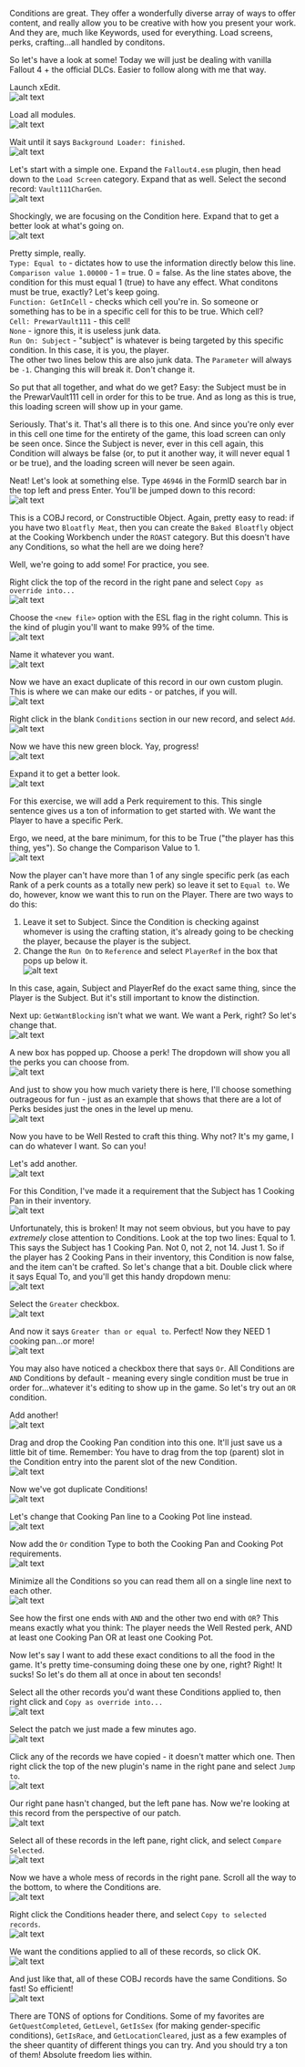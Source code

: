 Conditions are great. They offer a wonderfully diverse array of ways to offer content, and really allow you to be creative with how you present your work. And they are, much like Keywords, used for everything. Load screens, perks, crafting...all handled by conditons.

So let's have a look at some! Today we will just be dealing with vanilla Fallout 4 + the official DLCs. Easier to follow along with me that way.

Launch xEdit.  
![alt text](https://github.com/LivelyDismay/Learn-To-Mod/blob/85dbbac06b49ece34da86376fef58d5a82d80114/images/conditions1.png)

Load all modules.  
![alt text](https://github.com/LivelyDismay/Learn-To-Mod/blob/85dbbac06b49ece34da86376fef58d5a82d80114/images/conditions2.png)

Wait until it says `Background Loader: finished`.  
![alt text](https://github.com/LivelyDismay/Learn-To-Mod/blob/85dbbac06b49ece34da86376fef58d5a82d80114/images/conditions3.png)

Let's start with a simple one. Expand the `Fallout4.esm` plugin, then head down to the `Load Screen` category. Expand that as well. Select the second record: `Vault111CharGen`.  
![alt text](https://github.com/LivelyDismay/Learn-To-Mod/blob/85dbbac06b49ece34da86376fef58d5a82d80114/images/conditions4.png)

Shockingly, we are focusing on the Condition here. Expand that to get a better look at what's going on.  
![alt text](https://github.com/LivelyDismay/Learn-To-Mod/blob/85dbbac06b49ece34da86376fef58d5a82d80114/images/conditions5.png)

Pretty simple, really.  
`Type: Equal to` - dictates how to use the information directly below this line.
`Comparison value 1.00000` - 1 = true. 0 = false. As the line states above, the condition for this must equal 1 (true) to have any effect. What conditons must be true, exactly? Let's keep going.  
`Function: GetInCell` - checks which cell you're in. So someone or something has to be in a specific cell for this to be true. Which cell?  
`Cell: PrewarVault111` - this cell!  
`None` - ignore this, it is useless junk data.  
`Run On: Subject` - "subject" is whatever is being targeted by this specific condition. In this case, it is you, the player.  
The other two lines below this are also junk data. The `Parameter` will always be `-1`. Changing this will break it. Don't change it.  

So put that all together, and what do we get? Easy: the Subject must be in the PrewarVault111 cell in order for this to be true. And as long as this is true, this loading screen will show up in your game.

Seriously. That's it. That's all there is to this one. And since you're only ever in this cell one time for the entirety of the game, this load screen can only be seen once. Since the Subject is never, ever in this cell again, this Condition will always be false (or, to put it another way, it will never equal 1 or be true), and the loading screen will never be seen again.

Neat! Let's look at something else. Type `46946` in the FormID search bar in the top left and press Enter. You'll be jumped down to this record:  
![alt text](https://github.com/LivelyDismay/Learn-To-Mod/blob/85dbbac06b49ece34da86376fef58d5a82d80114/images/conditions6.png)

This is a COBJ record, or Constructible Object. Again, pretty easy to read: if you have two `Bloatfly Meat`, then you can create the `Baked Bloatfly` object at the Cooking Workbench under the `ROAST` category. But this doesn't have any Conditions, so what the hell are we doing here?

Well, we're going to add some! For practice, you see.

Right click the top of the record in the right pane and select `Copy as override into...`  
![alt text](https://github.com/LivelyDismay/Learn-To-Mod/blob/85dbbac06b49ece34da86376fef58d5a82d80114/images/conditions7.png)

Choose the `<new file>` option with the ESL flag in the right column. This is the kind of plugin you'll want to make 99% of the time.  
![alt text](https://github.com/LivelyDismay/Learn-To-Mod/blob/85dbbac06b49ece34da86376fef58d5a82d80114/images/conditions8.png)

Name it whatever you want.  
![alt text](https://github.com/LivelyDismay/Learn-To-Mod/blob/85dbbac06b49ece34da86376fef58d5a82d80114/images/conditions9.png)

Now we have an exact duplicate of this record in our own custom plugin. This is where we can make our edits - or patches, if you will.  
![alt text](https://github.com/LivelyDismay/Learn-To-Mod/blob/85dbbac06b49ece34da86376fef58d5a82d80114/images/conditions10.png)

Right click in the blank `Conditions` section in our new record, and select `Add`.  
![alt text](https://github.com/LivelyDismay/Learn-To-Mod/blob/85dbbac06b49ece34da86376fef58d5a82d80114/images/conditions11.png)

Now we have this new green block. Yay, progress!  
![alt text](https://github.com/LivelyDismay/Learn-To-Mod/blob/85dbbac06b49ece34da86376fef58d5a82d80114/images/conditions12.png)

Expand it to get a better look.  
![alt text](https://github.com/LivelyDismay/Learn-To-Mod/blob/85dbbac06b49ece34da86376fef58d5a82d80114/images/conditions13.png)

For this exercise, we will add a Perk requirement to this. This single sentence gives us a ton of information to get started with. We want the Player to have a specific Perk.

Ergo, we need, at the bare minimum, for this to be True ("the player has this thing, yes"). So change the Comparison Value to 1.  
![alt text](https://github.com/LivelyDismay/Learn-To-Mod/blob/85dbbac06b49ece34da86376fef58d5a82d80114/images/conditions14.png)

Now the player can't have more than 1 of any single specific perk (as each Rank of a perk counts as a totally new perk) so leave it set to `Equal to`. We do, however, know we want this to run on the Player. There are two ways to do this:

1. Leave it set to Subject. Since the Condition is checking against whomever is using the crafting station, it's already going to be checking the player, because the player is the subject.  
2. Change the `Run On` to `Reference` and select `PlayerRef` in the box that pops up below it.  
![alt text](https://github.com/LivelyDismay/Learn-To-Mod/blob/85dbbac06b49ece34da86376fef58d5a82d80114/images/conditions15.png)

In this case, again, Subject and PlayerRef do the exact same thing, since the Player is the Subject. But it's still important to know the distinction.

Next up: `GetWantBlocking` isn't what we want. We want a Perk, right? So let's change that.  
![alt text](https://github.com/LivelyDismay/Learn-To-Mod/blob/85dbbac06b49ece34da86376fef58d5a82d80114/images/conditions16.png)

A new box has popped up. Choose a perk! The dropdown will show you all the perks you can choose from.  
![alt text](https://github.com/LivelyDismay/Learn-To-Mod/blob/85dbbac06b49ece34da86376fef58d5a82d80114/images/conditions17.png)

And just to show you how much variety there is here, I'll choose something outrageous for fun - just as an example that shows that there are a lot of Perks besides just the ones in the level up menu.  
![alt text](https://github.com/LivelyDismay/Learn-To-Mod/blob/85dbbac06b49ece34da86376fef58d5a82d80114/images/conditions18.png)

Now you have to be Well Rested to craft this thing. Why not? It's my game, I can do whatever I want. So can you!

Let's add another.  
![alt text](https://github.com/LivelyDismay/Learn-To-Mod/blob/85dbbac06b49ece34da86376fef58d5a82d80114/images/conditions19.png)

For this Condition, I've made it a requirement that the Subject has 1 Cooking Pan in their inventory.  
![alt text](https://github.com/LivelyDismay/Learn-To-Mod/blob/85dbbac06b49ece34da86376fef58d5a82d80114/images/conditions20.png)

Unfortunately, this is broken! It may not seem obvious, but you have to pay *extremely* close attention to Conditions. Look at the top two lines: Equal to 1. This says the Subject has 1 Cooking Pan. Not 0, not 2, not 14. Just 1. So if the player has 2 Cooking Pans in their inventory, this Condition is now false, and the item can't be crafted. So let's change that a bit. Double click where it says Equal To, and you'll get this handy dropdown menu:  
![alt text](https://github.com/LivelyDismay/Learn-To-Mod/blob/85dbbac06b49ece34da86376fef58d5a82d80114/images/conditions21.png)

Select the `Greater` checkbox.  
![alt text](https://github.com/LivelyDismay/Learn-To-Mod/blob/85dbbac06b49ece34da86376fef58d5a82d80114/images/conditions22.png)

And now it says `Greater than or equal to`. Perfect! Now they NEED 1 cooking pan...or more!  
![alt text](https://github.com/LivelyDismay/Learn-To-Mod/blob/85dbbac06b49ece34da86376fef58d5a82d80114/images/conditions23.png)

You may also have noticed a checkbox there that says `Or`. All Conditions are `AND` Conditions by default - meaning every single condition must be true in order for...whatever it's editing to show up in the game. So let's try out an `OR` condition.

Add another!  
![alt text](https://github.com/LivelyDismay/Learn-To-Mod/blob/85dbbac06b49ece34da86376fef58d5a82d80114/images/conditions24.png)

Drag and drop the Cooking Pan condition into this one. It'll just save us a little bit of time. Remember: You have to drag from the top (parent) slot in the Condition entry into the parent slot of the new Condition.  
![alt text](https://github.com/LivelyDismay/Learn-To-Mod/blob/85dbbac06b49ece34da86376fef58d5a82d80114/images/conditions25.png)

Now we've got duplicate Conditions!  
![alt text](https://github.com/LivelyDismay/Learn-To-Mod/blob/85dbbac06b49ece34da86376fef58d5a82d80114/images/conditions26.png)

Let's change that Cooking Pan line to a Cooking Pot line instead.  
![alt text](https://github.com/LivelyDismay/Learn-To-Mod/blob/85dbbac06b49ece34da86376fef58d5a82d80114/images/conditions27.png)

Now add the `Or` condition Type to both the Cooking Pan and Cooking Pot requirements.  
![alt text](https://github.com/LivelyDismay/Learn-To-Mod/blob/85dbbac06b49ece34da86376fef58d5a82d80114/images/conditions28.png)

Minimize all the Conditions so you can read them all on a single line next to each other.  
![alt text](https://github.com/LivelyDismay/Learn-To-Mod/blob/85dbbac06b49ece34da86376fef58d5a82d80114/images/conditions29.png)

See how the first one ends with `AND` and the other two end with `OR`? This means exactly what you think: The player needs the Well Rested perk, AND at least one Cooking Pan OR at least one Cooking Pot.  

Now let's say I want to add these exact conditions to all the food in the game. It's pretty time-consuming doing these one by one, right? Right! It sucks! So let's do them all at once in about ten seconds!

Select all the other records you'd want these Conditions applied to, then right click and `Copy as override into...`  
![alt text](https://github.com/LivelyDismay/Learn-To-Mod/blob/85dbbac06b49ece34da86376fef58d5a82d80114/images/conditions30.png)

Select the patch we just made a few minutes ago.  
![alt text](https://github.com/LivelyDismay/Learn-To-Mod/blob/85dbbac06b49ece34da86376fef58d5a82d80114/images/conditions31.png)

Click any of the records we have copied - it doesn't matter which one. Then right click the top of the new plugin's name in the right pane and select `Jump to`.  
![alt text](https://github.com/LivelyDismay/Learn-To-Mod/blob/85dbbac06b49ece34da86376fef58d5a82d80114/images/conditions32.png)

Our right pane hasn't changed, but the left pane has. Now we're looking at this record from the perspective of our patch.  
![alt text](https://github.com/LivelyDismay/Learn-To-Mod/blob/85dbbac06b49ece34da86376fef58d5a82d80114/images/conditions33.png)

Select all of these records in the left pane, right click, and select `Compare Selected`.  
![alt text](https://github.com/LivelyDismay/Learn-To-Mod/blob/85dbbac06b49ece34da86376fef58d5a82d80114/images/conditions34.png)

Now we have a whole mess of records in the right pane. Scroll all the way to the bottom, to where the Conditions are.  
![alt text](https://github.com/LivelyDismay/Learn-To-Mod/blob/85dbbac06b49ece34da86376fef58d5a82d80114/images/conditions35.png)

Right click the Conditions header there, and select `Copy to selected records`.  
![alt text](https://github.com/LivelyDismay/Learn-To-Mod/blob/85dbbac06b49ece34da86376fef58d5a82d80114/images/conditions36.png)

We want the conditions applied to all of these records, so click OK.  
![alt text](https://github.com/LivelyDismay/Learn-To-Mod/blob/85dbbac06b49ece34da86376fef58d5a82d80114/images/conditions37.png)

And just like that, all of these COBJ records have the same Conditions. So fast! So efficient!  
![alt text](https://github.com/LivelyDismay/Learn-To-Mod/blob/85dbbac06b49ece34da86376fef58d5a82d80114/images/conditions38.png)

There are TONS of options for Conditions. Some of my favorites are `GetQuestCompleted`, `GetLevel`, `GetIsSex` (for making gender-specific conditions), `GetIsRace`, and `GetLocationCleared`, just as a few examples of the sheer quantity of different things you can try. And you should try a ton of them! Absolute freedom lies within.

